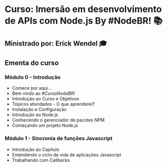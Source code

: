# Curso: Imersão em desenvolvimento de APIs com Node.js By #NodeBR! &#x1F4DA;

## Ministrado por: Erick Wendel &#x1F393;

## Ementa do curso

### Módulo 0 - Introdução
- Comece por aqui...
- Bem vindo ao #CursoNodeBR!
- Introdução ao Curso e Objetivos
- Tópicos abordados - O que aprenderei?
- Instalação e Configuração
- Introdução ao Node.js
- Conhecendo o gerenciador de pacotes NPM
- Começando um projeto Node.js

### Módulo 1 - Sincronia de funções Javascript
- Introdução ao Capítulo
- Entendendo o ciclo de vida de aplicações Javascript
- Trabalhando com Callbacks